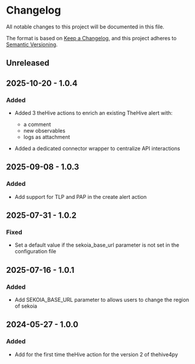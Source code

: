 # Changelog

All notable changes to this project will be documented in this file.

The format is based on [Keep a Changelog](https://keepachangelog.com/en/1.0.0/),
and this project adheres to [Semantic Versioning](https://semver.org/spec/v2.0.0.html).

## Unreleased

## 2025-10-20 - 1.0.4

### Added

- Added 3 theHive actions to enrich an existing TheHive alert with:
    * a comment
    * new observables
    * logs as attachment

- Added a dedicated connector wrapper to centralize API interactions 

## 2025-09-08 - 1.0.3

### Added

- Add support for TLP and PAP in the create alert action

## 2025-07-31 - 1.0.2

### Fixed

- Set a default value if the sekoia_base_url parameter is not set in the configuration file

## 2025-07-16 - 1.0.1

### Added

- Add SEKOIA_BASE_URL parameter to allows users to change the region of sekoia

## 2024-05-27 - 1.0.0

### Added

- Add for the first time theHive action for the version 2 of thehive4py
